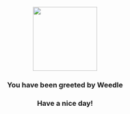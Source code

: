 <p align="center">
    <img src="https://raw.githubusercontent.com/PokeAPI/sprites/master/sprites/pokemon/13.png" width="150" height="150">
</p>
<h3 align="center">You have been greeted by  <b>Weedle</b></h3>
<h3 align="center">Have a nice day!</h3>
